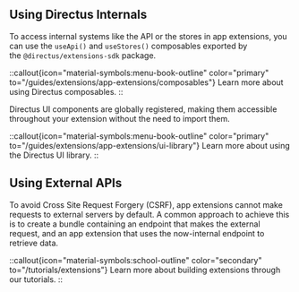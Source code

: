 ## Using Directus Internals

To access internal systems like the API or the stores in app extensions, you can use the `useApi()` and `useStores()` composables exported by the `@directus/extensions-sdk` package.

::callout{icon="material-symbols:menu-book-outline" color="primary" to="/guides/extensions/app-extensions/composables"}
Learn more about using Directus composables.
::

Directus UI components are globally registered, making them accessible throughout your extension without the need to import them.

::callout{icon="material-symbols:menu-book-outline" color="primary" to="/guides/extensions/app-extensions/ui-library"}
Learn more about using the Directus UI library.
::

## Using External APIs

To avoid Cross Site Request Forgery (CSRF), app extensions cannot make requests to external servers by default. A common approach to achieve this is to create a bundle containing an endpoint that makes the external request, and an app extension that uses the now-internal endpoint to retrieve data.

::callout{icon="material-symbols:school-outline" color="secondary" to="/tutorials/extensions"}
Learn more about building extensions through our tutorials.
::
